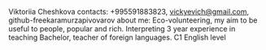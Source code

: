 Viktoriia Cheshkova
contacts: +995591883823, vickyevich@gmail.com, github-freekaramurzapivovarov
about me: Eco-volunteering, my aim to be useful to people, popular and rich.
Interpreting
3 year experience in teaching
Bachelor, teacher of foreign languages.
C1 English level
